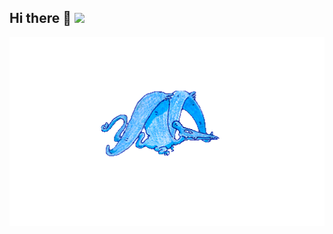 ## Hi there 👋 <img src="giphy-ezgif.com-gif-maker.gifhttps://media4.giphy.com/media/v1.Y2lkPTc5MGI3NjExOXM4eW1mb3NhNW54MWtrNmx6ZnR3dGxwNjlzdTZtaTZ0Y3lxcWFjcyZlcD12MV9pbnRlcm5hbF9naWZfYnlfaWQmY3Q9Zw/du3J3cXyzhj75IOgvA/giphy.gif" width="600">

<!--
**Ntzzin/Ntzzin** is a ✨ _special_ ✨ repository because its `README.md` (this file) appears on your GitHub profile.

Here are some ideas to get you started:

- 🔭 I’m currently working on ...
- 🌱 I’m currently learning ...
- 👯 I’m looking to collaborate on ...
- 🤔 I’m looking for help with ...
- 💬 Ask me about ...
- 📫 How to reach me: ...
- 😄 Pronouns: ...
- ⚡ Fun fact: ...
-->
<div align="center">
<img src="giphy-ezgif.com-gif-maker.gif" width="600">
</div>
<!--![Ptero.out](https://media1.giphy.com/media/v1.Y2lkPTc5MGI3NjExYjd5ZXhjc3B3YnV4dW54ejkzZDZyN2NrbndjbGlhMm1jMnRuaHNtMSZlcD12MV9pbnRlcm5hbF9naWZfYnlfaWQmY3Q9Zw/4h3ClDNAunUvS/giphy.gif)-->
